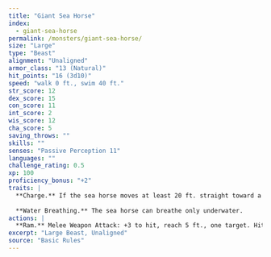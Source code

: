 ```yaml
---
title: "Giant Sea Horse"
index:
  - giant-sea-horse
permalink: /monsters/giant-sea-horse/
size: "Large"
type: "Beast"
alignment: "Unaligned"
armor_class: "13 (Natural)"
hit_points: "16 (3d10)"
speed: "walk 0 ft., swim 40 ft."
str_score: 12
dex_score: 15
con_score: 11
int_score: 2
wis_score: 12
cha_score: 5
saving_throws: ""
skills: ""
senses: "Passive Perception 11"
languages: ""
challenge_rating: 0.5
xp: 100
proficiency_bonus: "+2"
traits: |
  **Charge.** If the sea horse moves at least 20 ft. straight toward a target and then hits it with a ram attack on the same turn, the target takes an extra 7 (2d6) bludgeoning damage. If the target is a creature, it must succeed on a DC 11 Strength saving throw or be knocked prone.
  
  **Water Breathing.** The sea horse can breathe only underwater.
actions: |
  **Ram.** Melee Weapon Attack: +3 to hit, reach 5 ft., one target. Hit: 4 (1d6 + 1) bludgeoning damage.
excerpt: "Large Beast, Unaligned"
source: "Basic Rules"
---
```

